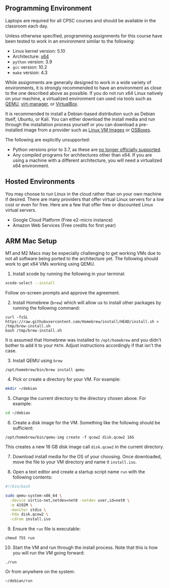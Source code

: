Programming Environment
-----------------------

Laptops are required for all CPSC courses and should be available in the classroom each day.

Unless otherwise specified, programming assignments for this course have been tested to work in an environment similar to the following:

- Linux kernel version: 5.10
- Architecture: [x64](https://en.wikipedia.org/wiki/X86-64)
- `python` version: 3.9
- `gcc` version: 10.2
- `make` version: 4.3

While assignments are generally designed to work in a wide variety of environments, it is strongly recommended to have an environment as close to the one described above as possible. If you do not run x64 Linux natively on your machine, a virtualized environment can used via tools such as [QEMU](https://www.qemu.org/), [virt-manager](https://virt-manager.org/), or [VirtualBox](https://www.virtualbox.org/).

It is recommended to install a Debian-based distribution such as Debian itself, Ubuntu, or Kali. You can either download the install media and run through the installation process yourself or you can download a pre-installed image from a provider such as [Linux VM Images](https://www.linuxvmimages.com/)  or [OSBoxes](https://www.osboxes.org/).

The following are explicitly unsupported:

- Python versions prior to 3.7, as these are [no longer officially supported](https://devguide.python.org/versions/).
- Any compiled programs for architectures other than x64. If you are using a machine with a different architecture, you will need a virtualized x64 environment.

Hosted Environments
-------------------

You may choose to run Linux in the cloud rather than on your own machine if desired. There are many providers that offer virtual Linux servers for a low cost or even for free. Here are a few that offer free or discounted Linux virtual servers.

- Google Cloud Platform (Free e2-micro instance)
- Amazon Web Services (Free credits for first year)

ARM Mac Setup
-------------

M1 and M2 Macs may be especially challenging to get working VMs due to not all software being ported to the architecture yet. The following should work to get x64 VMs working using QEMU.

1. Install xcode by running the following in your terminal:

```sh
xcode-select --install
```

Follow on-screen prompts and approve the agreement.

2. Install Homebrew (`brew`) which will allow us to install other packages by running the following command:

```
curl -fsSL https://raw.githubusercontent.com/Homebrew/install/HEAD/install.sh > /tmp/brew-install.sh
bash /tmp/brew-install.sh
```

It is assumed that Homebrew was installed to `/opt/homebrew` and you didn't bother to add it to your `PATH`. Adjust instructions accordingly if that isn't the case.

3. Install QEMU using `brew`

```
/opt/homebrew/bin/brew install qemu
```

4. Pick or create a directory for your VM. For example:

```sh
mkdir ~/debian
```

5. Change the current directory to the directory chosen above. For example:

```sh
cd ~/debian
```

6. Create a disk image for the VM. Something like the following should be sufficient:

```
/opt/homebrew/bin/qemu-img create -f qcow2 disk.qcow2 16G
```

This creates a new 16 GB disk image call `disk.qcow2` in the current directory.

7. Download install media for the OS of your choosing. Once downloaded, move the file to your VM directory and name it `install.iso`.

8. Open a text editor and create a startup script name `run` with the following contents:

```sh
#!/bin/bash

sudo qemu-system-x86_64 \
  -device virtio-net,netdev=net0 -netdev user,id=net0 \
  -m 4192M \
  -monitor stdio \
  -hda disk.qcow2 \
  -cdrom install.iso
```

9. Ensure the `run` file is executable:

```
chmod 755 run
```

10. Start the VM and run through the install process. Note that this is how you will run the VM going forward:

```
./run
```

Or from anywhere on the system:

```
~/debian/run
```
